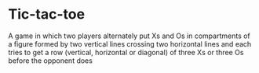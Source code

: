 # Tic-tac-toe
A game in which two players alternately put Xs and Os in compartments of a figure formed by two vertical lines crossing two horizontal lines and each tries to get a row (vertical, horizontal or diagonal) of three Xs or three Os before the opponent does
